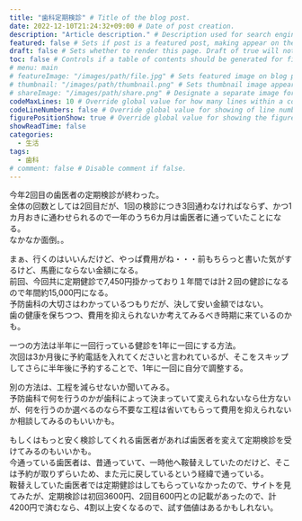 ```yaml
---
title: "歯科定期検診" # Title of the blog post.
date: 2022-12-10T21:24:32+09:00 # Date of post creation.
description: "Article description." # Description used for search engine.
featured: false # Sets if post is a featured post, making appear on the home page side bar.
draft: false # Sets whether to render this page. Draft of true will not be rendered.
toc: false # Controls if a table of contents should be generated for first-level links automatically.
# menu: main
# featureImage: "/images/path/file.jpg" # Sets featured image on blog post.
# thumbnail: "/images/path/thumbnail.png" # Sets thumbnail image appearing inside card on homepage.
# shareImage: "/images/path/share.png" # Designate a separate image for social media sharing.
codeMaxLines: 10 # Override global value for how many lines within a code block before auto-collapsing.
codeLineNumbers: false # Override global value for showing of line numbers within code block.
figurePositionShow: true # Override global value for showing the figure label.
showReadTime: false
categories:
  - 生活
tags:
  - 歯科
# comment: false # Disable comment if false.
---
```


今年2回目の歯医者の定期検診が終わった。  
全体の回数としては2回目だが、1回の検診につき3回通わなければならず、かつ1カ月おきに通わせられるので一年のうち6カ月は歯医者に通っていたことになる。  
なかなか面倒。。

まぁ、行くのはいいんだけど、やっぱ費用がね・・・前もちらっと書いた気がするけど、馬鹿にならない金額になる。    
前回、今回共に定期健診で7,450円掛かっており１年間では計２回の健診になるので年間約15,000円になる。  
予防歯科の大切さはわかっているつもりだが、決して安い金額ではない。  
歯の健康を保ちつつ、費用を抑えられないか考えてみるべき時期に来ているのかも。  

一つの方法は半年に一回行っている健診を1年に一回にする方法。  
次回は3か月後に予約電話を入れてくださいと言われているが、そこをスキップしてさらに半年後に予約することで、1年に一回に自分で調整する。  

別の方法は、工程を減らせないか聞いてみる。  
予防歯科で何を行うのかが歯科によって決まっていて変えられないなら仕方ないが、何を行うのか選べるのなら不要な工程は省いてもらって費用を抑えられないか相談してみるのもいいかも。  

もしくはもっと安く検診してくれる歯医者があれば歯医者を変えて定期検診を受けてみるのもいいかも。  
今通っている歯医者は、昔通っていて、一時他へ鞍替えしていたのだけど、そこは予約が取りずらいため、また元に戻しているという経緯で通っている。  
鞍替えしていた歯医者では定期健診はしてもらっていなかったので、サイトを見てみたが、定期検診は初回3600円、2回目600円との記載があったので、計4200円で済むなら、4割以上安くなるので、試す価値はあるかもしれない。